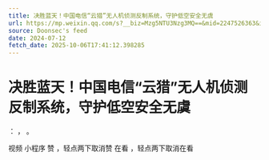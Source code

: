 ```yaml
---
title: 决胜蓝天！中国电信“云猎”无人机侦测反制系统，守护低空安全无虞
url: https://mp.weixin.qq.com/s?__biz=Mzg5NTU3Nzg3MQ==&mid=2247526363&idx=1&sn=cd1a49c9f3df45a5911552a5851d7432
source: Doonsec's feed
date: 2024-07-12
fetch_date: 2025-10-06T17:41:12.398285
---
```


# 决胜蓝天！中国电信“云猎”无人机侦测反制系统，守护低空安全无虞

：
，
。

视频
小程序
赞
，轻点两下取消赞
在看
，轻点两下取消在看